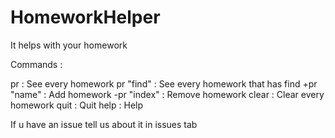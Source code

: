 # HomeworkHelper
It helps with your homework

Commands :

pr : See every homework
pr "find" : See every homework that has find
+pr "name" : Add homework
-pr "index" : Remove homework
clear : Clear every homework
quit : Quit
help : Help

If u have an issue tell us about it in issues tab
